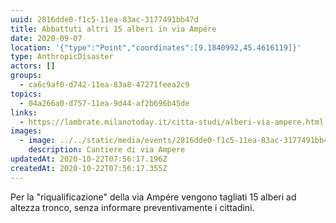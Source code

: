 ```yaml
---
uuid: 2816dde0-f1c5-11ea-83ac-3177491bb47d
title: Abbattuti altri 15 alberi in via Ampére
date: 2020-09-07
location: '{"type":"Point","coordinates":[9.1840992,45.4616119]}'
type: AnthropicDisaster
actors: []
groups:
  - ca6c9af0-d742-11ea-83a8-47271feea2c9
topics:
  - 04a266a0-d757-11ea-9d44-af2b696b45de
links:
  - https://lambrate.milanotoday.it/citta-studi/alberi-via-ampere.html
images:
  - image: ../../static/media/events/2816dde0-f1c5-11ea-83ac-3177491bb47d/alberi-abbattuti-via-ampere-foto-cagnolati-2.jpeg
    description: Cantiere di via Ampere
updatedAt: 2020-10-22T07:56:17.196Z
createdAt: 2020-10-22T07:56:17.355Z
---
```

Per la "riqualificazione" della via Ampére vengono tagliati 15 alberi ad altezza tronco, senza informare preventivamente i cittadini.